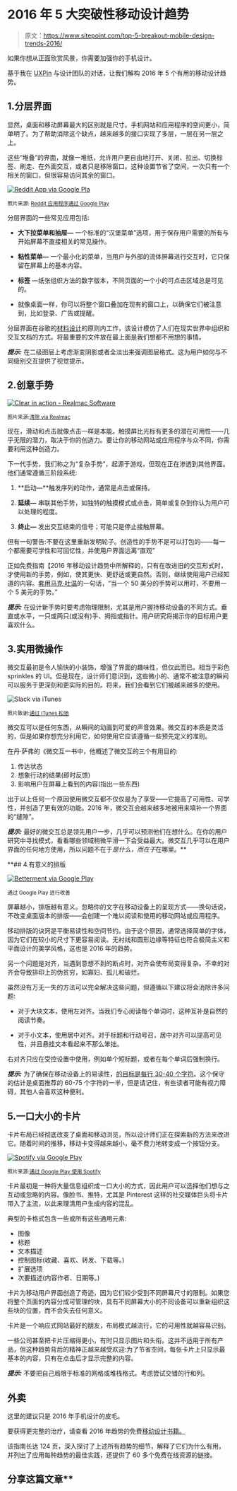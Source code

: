 # 2016 年 5 大突破性移动设计趋势

> 原文：<https://www.sitepoint.com/top-5-breakout-mobile-design-trends-2016/>

如果你想从正面欣赏风景，你需要加强你的手机设计。

基于我在 [UXPin](https://www.uxpin.com/) 与设计团队的对话，让我们解构 2016 年 5 个有用的移动设计趋势。

## 1.分层界面

显然，桌面和移动屏幕最大的区别就是尺寸。手机网站和应用程序的空间更小，简单明了。为了帮助消除这个缺点，越来越多的接口实现了多层，一层在另一层之上。

这些“堆叠”的界面，就像一堆纸，允许用户更自由地打开、关闭、拉出、切换标签、刷走、在外面交互，或者只是移除窗口。这种设置节省了空间，一次只有一个相关的窗口，但很容易访问其余的窗口。

[![Reddit App via Google Pla](img/67dd0d88024882529bcb086515d5f3f6.png)](https://play.google.com/store/apps/details?id=free.reddit.news)

<small>照片来源: [Reddit 应用程序通过 Google Play](https://play.google.com/store/apps/details?id=free.reddit.news)</small>

分层界面的一些常见应用包括:

*   **大下拉菜单和抽屉—** 一个标准的“汉堡菜单”选项，用于保存用户需要的所有与开始屏幕不直接相关的常见操作。

*   **粘性菜单—** 一个最小化的菜单，当用户与外部的流体屏幕进行交互时，它只保留在屏幕上的基本内容。

*   **标签** —纸张组织方法的数字版本，不同页面的一个小的可点击区域总是可见的。

*   就像桌面一样，你可以将整个窗口叠加在现有的窗口上，以确保它们被注意到，比如登录、广告或提醒。

分层界面在谷歌的[材料设计](https://www.google.com/design/spec/material-design/introduction.html#)的原则内工作，该设计模仿了人们在现实世界中组织和交互文档的方式。将最重要的文件放在最上面是我们想都不用想的事情。

***提示:*** 在二级图层上考虑渐变阴影或者全淡出来强调图层格式。这为用户如何与不同级别交互提供了视觉提示。

## 2.创意手势

[![Clear in action - Realmac Software](img/56f1cfdb93b80e1641fc1f9c64eea794.png)](http://realmacsoftware.com/clear/)

<small>图片来源:[清除 via Realmac](http://realmacsoftware.com/clear/)</small>

现在，滑动和点击就像点击一样是本能。触摸屏比光标有更多的潜在可用性——几乎无限的潜力，取决于你的创造力。要让你的移动网站或应用程序与众不同，你需要利用这种创造力。

下一代手势，我们称之为“复杂手势”，起源于游戏，但现在正在渗透到其他界面。他们通常遵循三阶段系统:

1.  **启动—**触发序列的动作，通常是点击或保持。

2.  **延续—** 串联其他手势，如独特的触摸模式或点击，简单或复杂到你认为用户可以处理的程度。

3.  **终止—** 发出交互结束的信号；可能只是停止接触屏幕。

但有一句警告:不要在这里重新发明轮子。创造性的手势不是可以打包的——每一个都需要可学性和可回忆性，并使用户界面远离“直观”

正如免费指南【2016 年移动设计趋势中所解释的，只有在改进旧的交互形式时，才使用新的手势，例如，使其更快、更舒适或更自然。否则，继续使用用户已经知道的内容。[套用马克·吐温](http://www.goodreads.com/quotes/888939-don-t-use-a-five-dollar-word-when-a-fifty-cent-word-will)的一句话，“当一个 50 美分的手势可以用时，不要用一个 5 美元的手势。”

***提示:*** 在设计新手势时要考虑物理限制，尤其是用户握持移动设备的不同方式。垂直或水平，一只或两只(或没有)手、拇指或指针。用户研究将揭示你的目标用户更喜欢什么。

## 3.实用微操作

微交互最初是令人愉快的小装饰，增强了界面的趣味性，但仅此而已。相当于彩色 sprinkles 的 UI。但是现在，设计师们意识到，这些微小的、通常不被注意的瞬间可以服务于更深刻和更实际的目的。将来，我们会看到它们被越来越多的使用。

![Slack via iTunes](img/db250eb8f6b264a54ee462f290ead006.png)

<small>照片致谢:[通过 iTunes 松弛](https://itunes.apple.com/app/slack-app/id618783545?ls=1&mt=8)</small>

微交互可以是任何东西，从瞬间的动画到可爱的声音效果。微交互的本质是灵活的，但是如果你想充分利用它，如何使用它应该遵循一些预先定义的准则。

在丹·萨弗的《微交互一书中，他概述了微交互的三个有用目的:

1.  传达状态
2.  想象行动的结果(即时反馈)
3.  影响用户在屏幕上看到的内容(指出一些东西)

出于以上任何一个原因使用微交互都不仅仅是为了享受——它提高了可用性、可学性，并创造了更有效的功能。2016 年，微交互会越来越多地被用来填补一个界面的“缝隙”。

***提示:*** 最好的微交互总是领先用户一步，几乎可以预测他们在想什么。在你的用户研究中寻找模式，看看哪些领域稍微平滑一下会受益最大。微交互几乎可以在用户界面的任何地方使用，所以问题不在于*是什么，而在于*在哪里。**

 **## 4.有意义的排版

[![Betterment via Google Play](img/a2ba15f529d19be9d5738e9f57caed23.png)](https://play.google.com/store/apps/details?id=com.betterment&hl=en)

<small>通过 Google Play 进行改善</small>

屏幕越小，排版越有意义。忽略你的文字在移动设备上的呈现方式——换句话说，不改变桌面版本的排版——会创建一个难以阅读和使用的移动网站或应用程序。

移动排版的诀窍是平衡易读性和空间节约。由于这个原因，通常选择简单的字体，因为它们在较小的尺寸下更容易阅读。无衬线和圆形边缘等特征也符合极简主义和平面设计的美学风格，这也是 2016 年的趋势。

另一个问题是对齐，当遇到意想不到的断点时，对齐会使布局变得复杂。不幸的对齐会导致排印上的伪贫穷，如寡妇、孤儿和破烂。

虽然没有万无一失的方法可以完全解决这些问题，但遵循以下建议将会消除许多问题:

*   对于大块文本，使用左对齐。当我们专心阅读每个单词时，这种互补是自然的阅读节奏。

*   对于小文本，使用居中对齐。对于标题和行动号召，居中对齐可以提高可见性，并且悬挂文本看起来不那么笨拙。

右对齐只应在受控设置中使用，例如单个短标题，或者在每个单词后强制换行。

***提示:*** 为了确保在移动设备上的易读性，[的目标是每行 30-40 个字符](http://designshack.net/articles/typography/tips-for-designing-better-mobile-typography/)。这个保守的估计是桌面推荐的 60-75 个字符的一半，但是请记住，有些读者可能有视力障碍，其他人会喜欢这种便利。

## 5.一口大小的卡片

卡片布局已经彻底改变了桌面和移动浏览，所以设计师们正在探索新的方法来改进它。随着时间的推移，移动卡变得越来越小，毫不费力地转变成一个按钮分支。

[![Spotify via Google Play](img/45424a46928a07af3c72e3bb526e8342.png)](https://play.google.com/store/apps/details?id=com.spotify.music&hl=en)

<small>照片来源:[通过 Google Play 使用 Spotify](https://play.google.com/store/apps/details?id=com.spotify.music&hl=en)</small>

卡片最初是一种将大量信息组织成一口大小的方式，因此用户可以选择他们想与之互动或忽略的内容。像脸书、推特，尤其是 Pinterest 这样的社交媒体巨头将卡片带入了主流，以此来理清用户生成内容的混乱。

典型的卡格式包含一些或所有这些通用元素:

*   图像
*   标题
*   文本描述
*   控制图标(收藏、喜欢、转发、下载等。)
*   扩展选项
*   次要描述(内容作者、日期等。)

卡片为移动用户界面创造了奇迹，因为它们较少受到不同屏幕尺寸的限制。如果您将整个页面的内容分成可管理的块，具有不同屏幕大小的不同设备可以重新组织这些块的位置，而不会失去任何意义。

卡片是一个响应式网站最好的朋友，布局模式越流行，它的可用性就越容易识别。

一些公司甚至把卡片压缩得更小，有时只显示图片和头衔。这并不适用于所有产品，但这种趋势背后的精神正越来越受欢迎:为了节省空间，每张卡片上只显示最基本的内容，只有在点击后才显示完整的内容。

***提示:*** 不要把自己局限于标准的网格或堆栈格式。考虑尝试交错的行和列。

## 外卖

这里的建议只是 2016 年手机设计的皮毛。

要获得更完整的治疗，请查看 2016 年趋势的免费[移动设计书籍。](https://studio.uxpin.com/ebooks/mobile-ui-ux-design-trends-2015-2016/)

该指南长达 124 页，深入探讨了上述所有趋势的细节，解释了它们为什么有用，并列出了应用每种趋势的最佳实践，还提供了 60 多个免费在线资源的链接。

## 分享这篇文章**